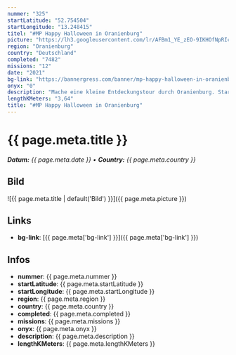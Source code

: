 ```yaml
---
nummer: "325"
startLatitude: "52.754504"
startLongitude: "13.248415"
titel: "#MP Happy Halloween in Oranienburg"
picture: "https://lh3.googleusercontent.com/lr/AFBm1_YE_zEO-9IKHOfNpRIce3svqA8cNFuQ5Ga71gm3DdjfsGh1GTa6-lEosukhM8WgTJiJSnLjRekeVb5pn_oo3ELl5BglgPzIKlHm4VsPPFz_0ftiOAECY84rnqxro1S_Lz8_JLpzPcfgrf_eZgth2DR0CJpxKyZQBrp-h4OALn0y6mjA15cq4cq63mgIAqz_SiD5TBBq0bGsv8lkQl8-hdwNtIxt16qViKpSweAM5E2YDQKkq3AeFKSs7bE-dz5PEqx-Q8KOoqYCp0z358n6QH7UMZN1FKOH_NurGKRdAqjv1XkSEx6XKN44USPAq6nvrbvQ2O-jgSZ-dzJnUVRVmkgRicRVBtpLs_McYaiBPX4fWn00bGMk1pe3TvASwd1WBUNQxgz3rlc4bHv3rMXsWkajoobgFaZAhqh3Q7G-d5c3mu8orOo9lX1xdGbZafYFbQgsX_IC5QYwF6YKhHy26ZKp9Apjs9dw4mIRvLQU4UjFjCNJyywGHJAjXeKYDu8GiuEKXpfbt56FKCbTbTqf1DbGxH4TgKPNuBSKnRQnxsB3WwgJ-RZ_lyvCPVVAYl2wMzqsJnvT23fh6GLPMIbuO-hpEucnlYjddBmEvpsM1GEMorZp-UdxL4M35sw2eJHmjKdQPFdrASuiZF2qdOa4-m20Mlw4dFETK7ocQ8dPM8cYEm44kgCpFAvhvKbanPPGnh-3g10-QY8iVASliBdxHy7PXnuLGVzzk_bWR06k3zSmpqcoESlX_2fas7wmto_71r1XKubCN-3qrNv5L_uaoULs_H3N0XSGD3pNV9hDF5j_nysbySvbPWdfk3Qipr9B74nJkuZ4hzN9n2f6lwfGTkpE9AAniYNJb1A7"
region: "Oranienburg"
country: "Deutschland"
completed: "7482"
missions: "12"
date: "2021"
bg-link: "https://bannergress.com/banner/mp-happy-halloween-in-oranienburg-b2cc"
onyx: "0"
description: "Mache eine kleine Entdeckungstour durch Oranienburg. Start ist am Bahnhof und führt die zum Schloss wieder zurück zum Bahnhof\n\nBanner geht am 01.11.2021 offline"
lengthKMeters: "3,64"
title: "#MP Happy Halloween in Oranienburg"
---
```


# {{ page.meta.title }}
_**Datum:** {{ page.meta.date }} • **Country:** {{ page.meta.country }}_

## Bild
![{{ page.meta.title | default('Bild') }}]({{ page.meta.picture }})

## Links
- **bg-link**: [{{ page.meta['bg-link'] }}]({{ page.meta['bg-link'] }})

## Infos
- **nummer**: {{ page.meta.nummer }}
- **startLatitude**: {{ page.meta.startLatitude }}
- **startLongitude**: {{ page.meta.startLongitude }}
- **region**: {{ page.meta.region }}
- **country**: {{ page.meta.country }}
- **completed**: {{ page.meta.completed }}
- **missions**: {{ page.meta.missions }}
- **onyx**: {{ page.meta.onyx }}
- **description**: {{ page.meta.description }}
- **lengthKMeters**: {{ page.meta.lengthKMeters }}

